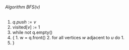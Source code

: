 ###### Algorithm BFS($v$)
1. $q.push := v$
2. visited[$v$] := 1
3. while not q.empty()
4. {
		1.  w = q.front()
		2. for all vertices $w$ adjacent to $u$ do
			1. 
5. }
